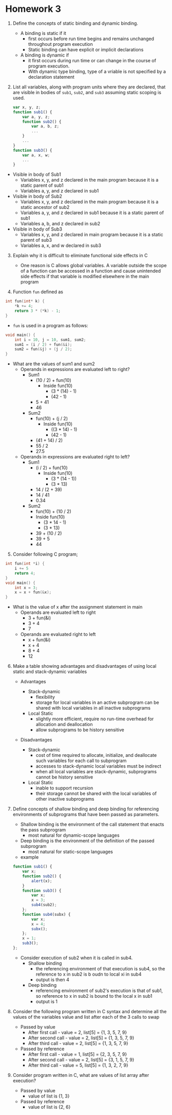 # Homework 3
1. Define the concepts of static binding and dynamic binding.
    - A binding is static if it
        - first occurs before run time begins and remains unchanged throughout program execution
        - Static binding can have explicit or implicit declarations
    - A binding is dynamic if
        - it first occurs during run time or can change in the course of program execution.
        - With dynamic type binding, type of a vriable is not specified by a declaration statement

2. List all variables, along with program units where they are declared, that are visible in bodies of `sub1`, `sub2`, and `sub3` assuming static scoping is used.
    ```JavaScript
    var x, y, z;
    function sub1() {
        var a, y, z;
        function sub2() {
            var a, b, z;
            ...
        }
        ...
    }
    function sub3() {
        var a, x, w;
        ...
    }
    ```
- Visible in body of Sub1
    - Variables x, y, and z declared in the main program because it is a static parent of sub1
    - Variables a, y, and z declared in sub1
- Visible in body of Sub2
    - Variables x, y, and z declared in the main program because it is a static ancestor of sub2
    - Variables a, y, and z declared in sub1 because it is a static parent of sub1
    - Variables a, b, and z declared in sub2
- Visible in body of Sub3
    - Variables x, y, and z declared in main program because it is a static parent of sub3
    - Variables a, x, and w declared in sub3

3. Explain why it is difficult to eliminate functional side effects in C
    - One reason is C allows global variables. A variable outside the scope of a function can be accessed in a function and cause unintended side effects if that variable is modified elsewhere in the main program

4. Function `fun` defined as
```C
int fun(int* k) {
    *k += 4;
    return 3 * (*k) - 1;
}
```
- `fun` is used in a program as follows:
```C
void main() {
    int i = 10, j = 10, sum1, sum2;
    sum1 = (i / 2) + fun(&i);
    sum2 = fun(&j) + (j / 2);
}
```
- What are the values of sum1 and sum2
    - Operands in expressions are evaluated left to right?
        - Sum1
            - (10 / 2) + fun(10)
                - Inside fun(10)
                    - (3 * (14) - 1)
                    - (42 - 1)
            - 5 + 41
            - 46
        - Sum2
            - fun(10) + (j / 2)
                - Inside fun(10)
                    - ((3 * 14) - 1)
                    - (42 - 1)
            - (41 + 14) / 2)
            - 55 / 2
            - 27.5
    - Operands in expressions are evaluated right to left?
        - Sum1
            - (i / 2) + fun(10)
                - Inside fun(10)
                    - (3 * (14 - 1))
                    - (3 * 13)
            - 14 / (2 + 39)
            - 14 / 41
            - 0.34
        - Sum2
            -  fun(10) + (10 / 2)
            - Inside fun(10)
                - (3 * 14 - 1)
                - (3 * 13)
            - 39 + (10 / 2)
            - 39 + 5
            - 44

5. Consider following C program;
```C
int fun(int *i) {
    i += 5
    return 4;
}
void main() {
    int x = 3;
    x = x + fun(&x);
}
```
- What is the value of x after the assignment statement in main
    - Operands are evaluated left to right
        - 3 + fun(&i)
        - 3 + 4
        - 7
    - Operands are evaluated right to left
        - x + fun(&i)
        - x + 4
        - 8 + 4
        - 12

6. Make a table showing advantages and disadvantages of using local static and stack-dynamic variables

    - Advantages
        - Stack-dynamic
            - flexibility
            - storage for local variables in an active subprogram can be shared with local variables in all inactive subprograms  
        - Local Static
            - slightly more efficient, require no run-time overhead for allocation and deallocation 
            - allow subprograms to be history sensitive

    - Disadvantages
        - Stack-dynamic
            - cost of time required to allocate, initialize, and deallocate such variables for each call to subprogram  
            - accesses to stack-dynamic local variables must be indirect
            - when all local variables are stack-dynamic, subprograms cannot be history sensitive 
        -  Local Static
            - inable to support recursion
            - their storage cannot be shared with the local variables of other inactive subprograms

7. Define concepts of shallow binding and deep binding for referencing environments of subprograms that have been passed as parameters.
    - Shallow binding is the environment of the call statement that enacts the pass subprogram
        - most natural for dynamic-scope languages
    - Deep binding is the environment of the definition of the passed subprogram
        - most natural for static-scope languages
    - example
    ```JavaScript
    function sub1() {
        var x;
        function sub2() {
            alert(x);
        }
        function sub3() {
            var x;
            x = 3;
            sub4(sub2);
        };
        function sub4(subx) {
            var x;
            x = 4;
            subx();
        };
        x = 1;
        sub3();
    };
    ```
    - Consider execution of sub2 when it is called in sub4.
        - Shallow binding
            - the referencing environment of that execution is sub4, so the reference to x in sub2 is b oudn to local xi in sub4
            - output is then 4
        - Deep binding
            - referencing environment of sub2's execution is that of sub1, so reference to x in sub2 is bound to the local x in sub1
            - output is 1

8. Consider the following program written in C syntax and determine all the values of the variables value and list after each of the 3 calls to swap
    - Passed by value
        - After first call - value = 2, list[5] = {1, 3, 5, 7, 9}
        - After second call - value = 2, list[5] = {1, 3, 5, 7, 9}
        - After third call - value = 2, list[5] = {1, 3, 5, 7, 9}
    - Passed by reference
        - After first call - value = 1, list[5] = {2, 3, 5, 7, 9}
        - After second call - value = 2, list[5] = {3, 1, 5, 7, 9}
        - After third call - value = 5, list[5] = {1, 3, 2, 7, 9}

9. Consider program written in C, what are values of list array after execution?
    - Passed by value
        - value of list is {1, 3}
    - Passed by reference
        - value of list is {2, 6}
